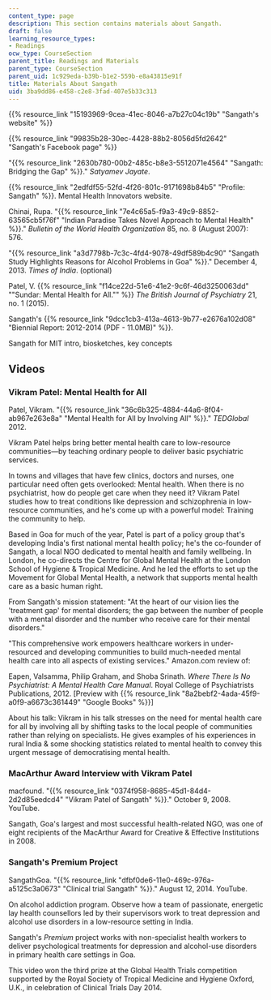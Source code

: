 ```yaml
---
content_type: page
description: This section contains materials about Sangath.
draft: false
learning_resource_types:
- Readings
ocw_type: CourseSection
parent_title: Readings and Materials
parent_type: CourseSection
parent_uid: 1c929eda-b39b-b1e2-559b-e8a43815e91f
title: Materials About Sangath
uid: 3ba9dd86-e458-c2e8-3fad-407e5b33c313
---
```

{{% resource_link "15193969-9cea-41ec-8046-a7b27c04c19b" "Sangath's website" %}}

{{% resource_link "99835b28-30ec-4428-88b2-8056d5fd2642" "Sangath's Facebook page" %}}

"{{% resource_link "2630b780-00b2-485c-b8e3-5512071e4564" "Sangath: Bridging the Gap" %}}." *Satyamev Jayate*.

{{% resource_link "2edfdf55-52fd-4f26-801c-9171698b84b5" "Profile: Sangath" %}}. Mental Health Innovators website.

Chinai, Rupa. "{{% resource_link "7e4c65a5-f9a3-49c9-8852-63565cb5f76f" "Indian Paradise Takes Novel Approach to Mental Health" %}}." *Bulletin of the World Health Organization* 85, no. 8 (August 2007): 576.

"{{% resource_link "a3d7798b-7c3c-4fd4-9078-49df589b4c90" "Sangath Study Highlights Reasons for Alcohol Problems in Goa" %}}." December 4, 2013. *Times of India*. (optional)

Patel, V. {{% resource_link "f14ce22d-51e6-41e2-9c6f-46d3250063dd" "\"Sundar: Mental Health for All.\"" %}} *The British Journal of Psychiatry* 21, no. 1 (2015).

Sangath's {{% resource_link "9dcc1cb3-413a-4613-9b77-e2676a102d08" "Biennial Report: 2012-2014 (PDF - 11.0MB)" %}}.

Sangath for MIT intro, biosketches, key concepts

## Videos

### Vikram Patel: Mental Health for All

Patel, Vikram. "{{% resource_link "36c6b325-4884-44a6-8f04-ab967e263e8a" "Mental Health for All by Involving All" %}}." *TEDGlobal* 2012.

Vikram Patel helps bring better mental health care to low-resource communities—by teaching ordinary people to deliver basic psychiatric services.

In towns and villages that have few clinics, doctors and nurses, one particular need often gets overlooked: Mental health. When there is no psychiatrist, how do people get care when they need it? Vikram Patel studies how to treat conditions like depression and schizophrenia in low-resource communities, and he's come up with a powerful model: Training the community to help.

Based in Goa for much of the year, Patel is part of a policy group that's developing India's first national mental health policy; he's the co-founder of Sangath, a local NGO dedicated to mental health and family wellbeing. In London, he co-directs the Centre for Global Mental Health at the London School of Hygiene & Tropical Medicine. And he led the efforts to set up the Movement for Global Mental Health, a network that supports mental health care as a basic human right.

From Sangath's mission statement: "At the heart of our vision lies the 'treatment gap' for mental disorders; the gap between the number of people with a mental disorder and the number who receive care for their mental disorders."

"This comprehensive work empowers healthcare workers in under-resourced and developing communities to build much-needed mental health care into all aspects of existing services." Amazon.com review of:

Eapen, Valsamma, Philip Graham, and Shoba Srinath. *Where There Is No Psychiatrist: A Mental Health Care Manual*. Royal College of Psychiatrists Publications, 2012. \[Preview with {{% resource_link "8a2bebf2-4ada-45f9-a0f9-a6673c361449" "Google Books" %}}\]

About his talk: Vikram in his talk stresses on the need for mental health care for all by involving all by shifting tasks to the local people of communities rather than relying on specialists. He gives examples of his experiences in rural India & some shocking statistics related to mental health to convey this urgent message of democratising mental health.

### MacArthur Award Interview with Vikram Patel

macfound. "{{% resource_link "0374f958-8685-45d1-84d4-2d2d85eedcd4" "Vikram Patel of Sangath" %}}." October 9, 2008. YouTube.

Sangath, Goa's largest and most successful health-related NGO, was one of eight recipients of the MacArthur Award for Creative & Effective Institutions in 2008.

### Sangath's Premium Project

SangathGoa. "{{% resource_link "dfbf0de6-11e0-469c-976a-a5125c3a0673" "Clinical trial Sangath" %}}." August 12, 2014. YouTube.

On alcohol addiction program. Observe how a team of passionate, energetic lay health counsellors led by their supervisors work to treat depression and alcohol use disorders in a low-resource setting in India.

Sangath's *Premium* project works with non-specialist health workers to deliver psychological treatments for depression and alcohol-use disorders in primary health care settings in Goa.

This video won the third prize at the Global Health Trials competition supported by the Royal Society of Tropical Medicine and Hygiene Oxford, U.K., in celebration of Clinical Trials Day 2014.